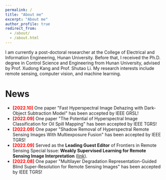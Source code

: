 ```yaml
---
permalink: /
title: "About me"
excerpt: "About me"
author_profile: true
redirect_from: 
  - /about/
  - /about.html
---
```


I am currently a post-doctoral researcher at the College of Electrical and Information Engineering, Hunan University. Before that, I received the Ph.D. degree in Control Science and Engineering from Hunan University, advised by Prof. Xudong Kang and Prof. Shutao Li. My research interests include remote sensing, computer vision, and machine learning.

News
======
<ul>
<li> <b><font color="#FF0000">[2022.10]</font></b> One paper "Fast Hyperspectral Image Dehazing with Dark-Object Subtraction Model" has been accepted by IEEE GRSL!</li>
  
<li> <b><font color="#FF0000">[2022.09]</font></b> One paper "The Potential of Hyperspectral Image Classification for Oil Spill Mapping" has been accepted by IEEE TGRS!</li>
 
<li> <b><font color="#FF0000">[2022.09]</font></b> One paper "Shadow Removal of Hyperspectral Remote Sensing Images With Multiexposure Fusion" has been accepted by IEEE TGRS!</li>

<li> <b><font color="#FF0000">[2022.09]</font></b> Served as the <b>Leading Guest Editor</b> of Frontiers in Remote Sensing Special Issue: <b>Weakly Supervised Learning for Remote Sensing Image Interpretation</b> (<a href="https://www.frontiersin.org/research-topics/47418/weakly-supervised-learning-for-remote-sensing-image-interpretation" target="_blank">link</a>).</li>
 
<li> <b><font color="#FF0000">[2022.08]</font></b> One paper "Multilayer Degradation Representation-Guided Blind Super-Resolution for Remote Sensing Images" has been accepted by IEEE TGRS!</li>
</ul>
<br />



